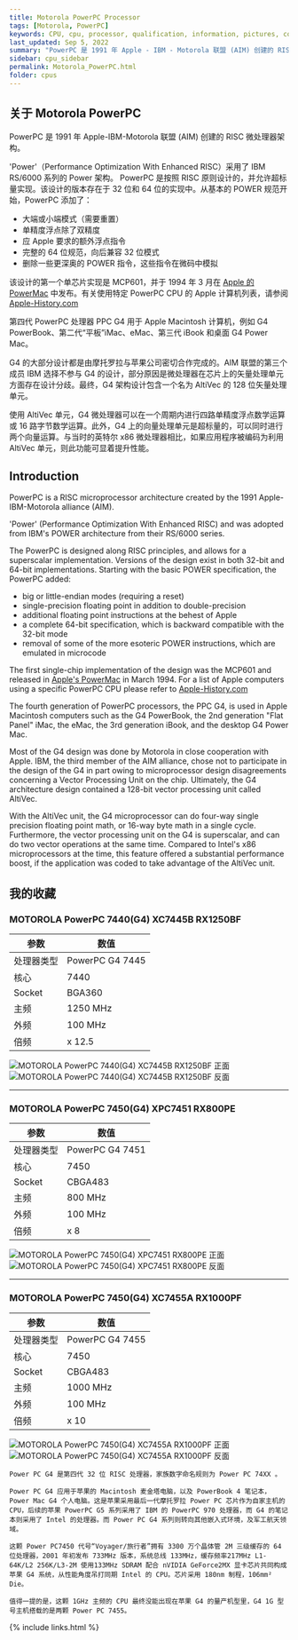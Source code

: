 ```yaml
---
title: Motorola PowerPC Processor
tags: [Motorola, PowerPC]
keywords: CPU, cpu, processor, qualification, information, pictures, core, frequency, chip packaging, packaging, cpu info, x86, collection, amd, cyrix, harris, ibm, idt, iit, intel, motorola, nec, sgs, sgs-thomson, siemens, ST, signetics, mhs, ti, texas instruments, ulsi, umc, weitek, zilog, 808x, 8085, 8088, 8086, 80188, 80186, 80286, 286, 80386, 386, i386, Am386, 386sx, 386dx, 486, i486, 586, 486sx, 486dx, overdrive, 487, pentium, 586, 5x86, 386dlc, 386slc, 486dx2, mmx, ppro, pentium-pro, pro, athlon, duron, z80, dirk oppelt, dirk, oppelt, engineering, sample, samples
last_updated: Sep 5, 2022
summary: "PowerPC 是 1991 年 Apple - IBM - Motorola 联盟 (AIM) 创建的 RISC 微处理器架构。"
sidebar: cpu_sidebar
permalink: Motorola_PowerPC.html
folder: cpus
---
```


## 关于 Motorola PowerPC

PowerPC 是 1991 年 Apple-IBM-Motorola 联盟 (AIM) 创建的 RISC 微处理器架构。

'Power'（Performance Optimization With Enhanced RISC）采用了 IBM RS/6000 系列的 Power 架构。 PowerPC 是按照 RISC 原则设计的，并允许超标量实现。该设计的版本存在于 32 位和 64 位的实现中。从基本的 POWER 规范开始，PowerPC 添加了：
 - 大端或小端模式（需要重置）
 - 单精度浮点除了双精度
 - 应 Apple 要求的额外浮点指令
 - 完整的 64 位规范，向后兼容 32 位模式
 - 删除一些更深奥的 POWER 指令，这些指令在微码中模拟

该设计的第一个单芯片实现是 MCP601，并于 1994 年 3 月在 [Apple 的 PowerMac](http://www.apple-history.com/noframes/body.php?page=gallery&model=6100) 中发布。有关使用特定 PowerPC CPU 的 Apple 计算机列表，请参阅 [Apple-History.com](http://www.apple-history.com/noframes/body.php?sort=processor)

第四代 PowerPC 处理器 PPC G4 用于 Apple Macintosh 计算机，例如 G4 PowerBook、第二代“平板”iMac、eMac、第三代 iBook 和桌面 G4 Power Mac。

G4 的大部分设计都是由摩托罗拉与苹果公司密切合作完成的。AIM 联盟的第三个成员 IBM 选择不参与 G4 的设计，部分原因是微处理器在芯片上的矢量处理单元方面存在设计分歧。最终，G4 架构设计包含一个名为 AltiVec 的 128 位矢量处理单元。

使用 AltiVec 单元，G4 微处理器可以在一个周期内进行四路单精度浮点数学运算或 16 路字节数学运算。此外，G4 上的向量处理单元是超标量的，可以同时进行两个向量运算。与当时的英特尔 x86 微处理器相比，如果应用程序被编码为利用 AltiVec 单元，则此功能可显着提升性能。

## Introduction

PowerPC is a RISC microprocessor architecture created by the 1991 Apple-IBM-Motorola alliance (AIM).
 
'Power' (Performance Optimization With Enhanced RISC) and was adopted from IBM's POWER architecture from their RS/6000 series.
 
The PowerPC is designed along RISC principles, and allows for a superscalar implementation. Versions of the design exist in both 32-bit and 64-bit implementations. Starting with the basic POWER specification, the PowerPC added:
 - big or little-endian modes (requiring a reset)
 - single-precision floating point in addition to double-precision
 - additional floating point instructions at the behest of Apple
 - a complete 64-bit specification, which is backward compatible with the 32-bit mode
 - removal of some of the more esoteric POWER instructions, which are emulated in microcode

The first single-chip implementation of the design was the MCP601 and released in [Apple's PowerMac](http://www.apple-history.com/noframes/body.php?page=gallery&model=6100) in March 1994. For a list of Apple computers using a specific PowerPC CPU please refer to [Apple-History.com](http://www.apple-history.com/noframes/body.php?sort=processor)

The fourth generation of PowerPC processors, the PPC G4, is used in Apple Macintosh computers such as the G4 PowerBook, the 2nd generation "Flat Panel" iMac, the eMac, the 3rd generation iBook, and the desktop G4 Power Mac.
 
Most of the G4 design was done by Motorola in close cooperation with Apple. IBM, the third member of the AIM alliance, chose not to participate in the design of the G4 in part owing to microprocessor design disagreements concerning a Vector Processing Unit on the chip. Ultimately, the G4 architecture design contained a 128-bit vector processing unit called AltiVec.
 
With the AltiVec unit, the G4 microprocessor can do four-way single precision floating point math, or 16-way byte math in a single cycle. Furthermore, the vector processing unit on the G4 is superscalar, and can do two vector operations at the same time. Compared to Intel's x86 microprocessors at the time, this feature offered a substantial performance boost, if the application was coded to take advantage of the AltiVec unit.

## 我的收藏

### MOTOROLA PowerPC 7440(G4) XC7445B RX1250BF

| 参数 | 数值 |
| ------ | ------ |
| 处理器类型 | PowerPC G4 7445 |
| 核心 | 7440 |
| Socket | BGA360 |
| 主频 | 1250 MHz |
| 外频 | 100 MHz |
| 倍频 | x 12.5 |

![MOTOROLA PowerPC 7440(G4) XC7445B RX1250BF 正面](/images/cpus/Motorola/MOTOROLA_PowerPC_7440(G4)_XC7445B_RX1250BF_1.jpg)
![MOTOROLA PowerPC 7440(G4) XC7445B RX1250BF 反面](/images/cpus/Motorola/MOTOROLA_PowerPC_7440(G4)_XC7445B_RX1250BF_2.jpg)

---------

### MOTOROLA PowerPC 7450(G4) XPC7451 RX800PE

| 参数 | 数值 |
| ------ | ------ |
| 处理器类型 | PowerPC G4 7451 |
| 核心 | 7450 |
| Socket | CBGA483 |
| 主频 | 800 MHz |
| 外频 | 100 MHz |
| 倍频 | x 8 |

![MOTOROLA PowerPC 7450(G4) XPC7451 RX800PE 正面](/images/cpus/Motorola/MOTOROLA_PowerPC_7450(G4)_XPC7451_RX800PE_1.jpg)
![MOTOROLA PowerPC 7450(G4) XPC7451 RX800PE 反面](/images/cpus/Motorola/MOTOROLA_PowerPC_7450(G4)_XPC7451_RX800PE_2.jpg)

---------

### MOTOROLA PowerPC 7450(G4) XC7455A RX1000PF

| 参数 | 数值 |
| ------ | ------ |
| 处理器类型 | PowerPC G4 7455 |
| 核心 | 7450 |
| Socket | CBGA483 |
| 主频 | 1000 MHz |
| 外频 | 100 MHz |
| 倍频 | x 10 |

![MOTOROLA PowerPC 7450(G4) XC7455A RX1000PF 正面](/images/cpus/Motorola/MOTOROLA_PowerPC_7450(G4)_XC7455A_RX1000PF_1.jpg)
![MOTOROLA PowerPC 7450(G4) XC7455A RX1000PF 反面](/images/cpus/Motorola/MOTOROLA_PowerPC_7450(G4)_XC7455A_RX1000PF_2.jpg)

```
Power PC G4 是第四代 32 位 RISC 处理器，家族数字命名规则为 Power PC 74XX 。

Power PC G4 应用于苹果的 Macintosh 麦金塔电脑，以及 PowerBook 4 笔记本，Power Mac G4 个人电脑。这是苹果采用最后一代摩托罗拉 Power PC 芯片作为自家主机的 CPU，后续的苹果 PowerPC G5 系列采用了 IBM 的 PowerPC 970 处理器，而 G4 的笔记本则采用了 Intel 的处理器。而 Power PC G4 系列则转向其他嵌入式环境，及军工航天领域。

这颗 Power PC7450 代号“Voyager/旅行者”拥有 3300 万个晶体管 2M 三级缓存的 64 位处理器，2001 年初发布 733MHz 版本，系统总线 133MHz，缓存频率217MHz L1-64K/L2 256K/L3-2M 使用133MHz SDRAM 配合 nVIDIA GeForce2MX 显卡芯片共同构成苹果 G4 系统，从性能角度吊打同期 Intel 的 CPU。芯片采用 180nm 制程，106mm² Die。

值得一提的是，这颗 1GHz 主频的 CPU 最终没能出现在苹果 G4 的量产机型里，G4 1G 型号主机搭载的是两颗 Power PC 7455。
```

{% include links.html %}
